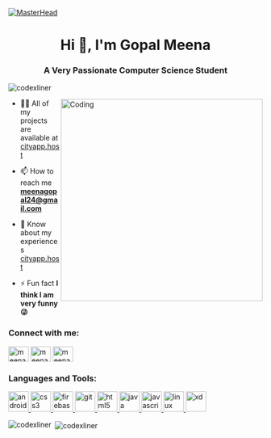 [![MasterHead](https://mir-s3-cdn-cf.behance.net/project_modules/fs/54b6c068097599.5b50bca476b9b.gif)](cityapp.host)
<h1 align="center">Hi 👋, I'm Gopal Meena</h1>
<h3 align="center">A Very Passionate Computer Science Student</h3>

<p align="left"> <img src="https://komarev.com/ghpvc/?username=codexliner&label=Profile%20views&color=0e75b6&style=flat" alt="codexliner" /> </p>
<img align="right" alt="Coding" width="400" src="https://cdn.dribbble.com/users/1961926/screenshots/6607609/tan_rig.gif">

- 👨‍💻 All of my projects are available at [cityapp.host](https://cityapp.host)

<!-- 📝 I regularly write articles on [cityapp.host](cityapp.host)-->

- 📫 How to reach me **meenagopal24@gmail.com**

- 📄 Know about my experiences [cityapp.host](https://cityapp.host)

- ⚡ Fun fact **I think I am very funny😜**

<h3 align="left">Connect with me:</h3>
<p align="left">
<a href="https://www.linkedin.com/in/meenagopal24/" target="blank"><img align="center" src="https://cdn.jsdelivr.net/npm/simple-icons@3.0.1/icons/linkedin.svg" alt="meenagopa24" height="30" width="40" /></a>
<a href="https://fb.com/meenagopal24" target="blank"><img align="center" src="https://cdn.jsdelivr.net/npm/simple-icons@3.0.1/icons/facebook.svg" alt="meenagopal24" height="30" width="40" /></a>
<a href="https://instagram.com/meenagopal24" target="blank"><img align="center" src="https://cdn.jsdelivr.net/npm/simple-icons@3.0.1/icons/instagram.svg" alt="meenagopal24" height="30" width="40" /></a>
</p>

<h3 align="left">Languages and Tools:</h3>
<p align="left"> <a href="https://developer.android.com" target="_blank"> <img src="https://1.bp.blogspot.com/-lX2HbeEnn78/X_nTN3gCC9I/AAAAAAAACfU/MiuVBVzr2C8T5l2wEG2Y2JKalNZ-PbFQQCLcBGAsYHQ/s320/android_logo_PNG17.png" alt="android" width="40" height="40"/> </a> <a href="https://www.w3schools.com/css/" target="_blank"> <img src="https://1.bp.blogspot.com/-l6X4a80SbD4/X_nRf20hGXI/AAAAAAAACe8/ER-XgXCaoFseWarzUKnvQb_x0JU_FFAeACLcBGAsYHQ/s320/css3-logo-png-transparent.png" alt="css3" width="40" height="40"/> </a> <a href="https://firebase.google.com/" target="_blank"> <img src="https://www.vectorlogo.zone/logos/firebase/firebase-icon.svg" alt="firebase" width="40" height="40"/> </a> <a href="https://git-scm.com/" target="_blank"> <img src="https://www.vectorlogo.zone/logos/git-scm/git-scm-icon.svg" alt="git" width="40" height="40"/> </a> <a href="https://www.w3.org/html/" target="_blank"> <img src="https://1.bp.blogspot.com/-murbWItr9-c/X_nRf_OMusI/AAAAAAAACe0/94c0WSPFHOEFSMrdB7gA-5K2CBsddyTbACLcBGAsYHQ/s320/5847f5bdcef1014c0b5e489c.png" alt="html5" width="40" height="40"/> </a> <a href="https://www.java.com" target="_blank"> <img src="https://1.bp.blogspot.com/-aNeId7EukWk/X_nQ2WEvaRI/AAAAAAAACes/Bo0nlxJQbHM3qsB_Ki6JWF5rHLgLh1h7QCLcBGAsYHQ/s320/58480979cef1014c0b5e4901%2B%25282%2529.png" alt="java" width="40" height="40"/> </a> <a href="https://developer.mozilla.org/en-US/docs/Web/JavaScript" target="_blank"> <img src="https://1.bp.blogspot.com/-uSd47Y05ak0/X_nRpABpuCI/AAAAAAAACfA/LMh_UJCZ4pQgD8rer32-hP7D1_jAu8ZYwCLcBGAsYHQ/s320/Daco_3133777.png" alt="javascript" width="40" height="40"/> </a> <a href="https://www.linux.org/" target="_blank"> <img src="https://1.bp.blogspot.com/-Hm30YaTnqvo/X_nRf_NLgVI/AAAAAAAACe4/rAsRsaOUui05O_P0My7Xj9h7-okaY_YXgCLcBGAsYHQ/s320/unnamed.png" alt="linux" width="40" height="40"/> </a> <a href="https://www.adobe.com/products/xd.html" target="_blank"> <img src="https://cdn.worldvectorlogo.com/logos/adobe-xd.svg" alt="xd" width="40" height="40"/> </a> </p>

<p><img align="left" src="https://github-readme-stats.vercel.app/api/top-langs?username=codexliner&show_icons=true&locale=en&layout=compact" alt="codexliner" /></p>

<p>&nbsp;<img align="center" src="https://github-readme-stats.vercel.app/api?username=codexliner&show_icons=true&locale=en" alt="codexliner" /></p>
